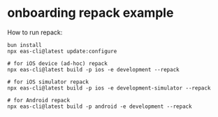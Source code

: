 # onboarding repack example

How to run repack:
```
bun install
npx eas-cli@latest update:configure

# for iOS device (ad-hoc) repack
npx eas-cli@latest build -p ios -e development --repack

# for iOS simulator repack
npx eas-cli@latest build -p ios -e development-simulator --repack

# for Android repack
npx eas-cli@latest build -p android -e development --repack
```
